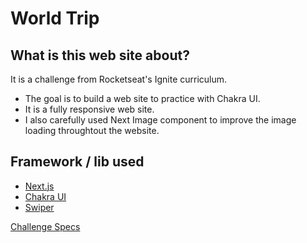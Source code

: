 # World Trip

## What is this web site about?

It is a challenge from Rocketseat's Ignite curriculum.
- The goal is to build a web site to practice with Chakra UI.
- It is a fully responsive web site.
- I also carefully used Next Image component to improve the image loading throughtout the website.

## Framework / lib used

- [Next.js](https://nextjs.org/)
- [Chakra UI](https://chakra-ui.com/)
- [Swiper](https://swiperjs.com/)

[Challenge Specs](https://www.notion.so/Desafio-01-Interface-com-Chakra-UI-d1274f7fd7f54283b9173b7fd8003cc6#451d43b63b0649fda31ff9424bfa0d3f)
